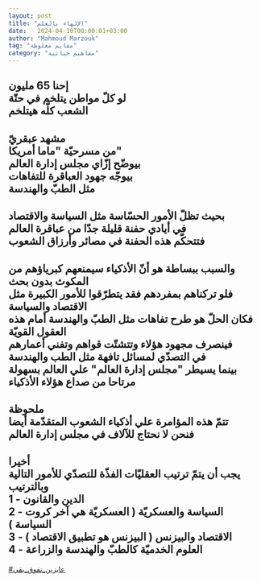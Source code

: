 ```yaml
---
layout: post
title: "الإلهاء بالعلم"
date:   2024-04-10T00:00:01+03:00
author: "Mahmoud Marzouk"
tag: "مفايم مغلوطة"
category: "مفاهيم حياتيه"
---
```



إحنا 65 مليون  
لو كلّ مواطن يتلخم في حتّة  
الشعب كلّه هيتلخم  
-  
مشهد عبقريّ  
من مسرحيّة "ماما أمريكا"  
بيوضّح إزّاي مجلس إدارة العالم  
بيوجّه جهود العباقرة للتفاهات  
مثل الطبّ والهندسة  
-  
بحيث تظلّ الأمور الحسّاسة مثل السياسة والاقتصاد  
في أيادي حفنة قليلة جدّا من عباقرة العالم  
فتتحكّم هذه الحفنة في مصائر وأرزاق الشعوب  
-  
والسبب ببساطة هو أنّ الأذكياء سيمنعهم كبرياؤهم من المكوث
بدون بحث  
فلو تركناهم بمفردهم فقد يتطرّقوا للأمور الكبيرة مثل
الاقتصاد والسياسة  
فكان الحلّ هو طرح تفاهات مثل الطبّ والهندسة أمام هذه
العقول القويّة  
فينصرف مجهود هؤلاء وتتشتّت قواهم وتفني أعمارهم  
في التصدّي لمسائل تافهة مثل الطب والهندسة  
بينما يسيطر "مجلس إدارة العالم" علي العالم
بسهولة  
مرتاحا من صداع هؤلاء الأذكياء  
-  
ملحوظة  
تتمّ هذه المؤامرة علي أذكياء الشعوب المتقدّمة
أيضا  
فنحن لا نحتاج للآلاف في مجلس إدارة العالم  
-  
أخيرا  
يجب أن يتمّ ترتيب العقليّات الفذّة للتصدّي للأمور
التالية  
وبالترتيب  
1 - الدين والقانون  
2 - السياسة والعسكريّة ( العسكريّة هي آخر كروت
السياسة )  
3 - الاقتصاد والبيزنس ( البيزنس هو تطبيق الاقتصاد
)  
4 - العلوم الخدميّة كالطبّ والهندسة والزراعة  
-  
[<u>\#عايزين\_نفوق\_بقي</u>](https://www.facebook.com/hashtag/عايزين_نفوق_بقي?source=feed_text&epa=HASHTAG)

